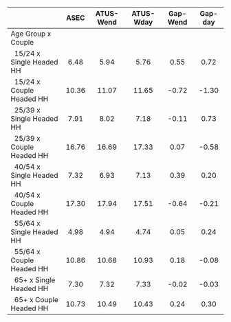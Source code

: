
|                      |         ASEC |    ATUS-Wend |    ATUS-Wday |     Gap-Wend |      Gap-day |
| -------------------- | :----------: | :----------: | :----------: | :----------: | :----------: |
| Age Group x Couple   |              |              |              |              |              |
| &nbsp;&nbsp;15/24 x Single Headed HH |         6.48 |         5.94 |         5.76 |         0.55 |         0.72 |
| &nbsp;&nbsp;15/24 x Couple Headed HH |        10.36 |        11.07 |        11.65 |        -0.72 |        -1.30 |
| &nbsp;&nbsp;25/39 x Single Headed HH |         7.91 |         8.02 |         7.18 |        -0.11 |         0.73 |
| &nbsp;&nbsp;25/39 x Couple Headed HH |        16.76 |        16.69 |        17.33 |         0.07 |        -0.58 |
| &nbsp;&nbsp;40/54 x Single Headed HH |         7.32 |         6.93 |         7.13 |         0.39 |         0.20 |
| &nbsp;&nbsp;40/54 x Couple Headed HH |        17.30 |        17.94 |        17.51 |        -0.64 |        -0.21 |
| &nbsp;&nbsp;55/64 x Single Headed HH |         4.98 |         4.94 |         4.74 |         0.05 |         0.24 |
| &nbsp;&nbsp;55/64 x Couple Headed HH |        10.86 |        10.68 |        10.93 |         0.18 |        -0.08 |
| &nbsp;&nbsp;65+ x Single Headed HH |         7.30 |         7.32 |         7.33 |        -0.02 |        -0.03 |
| &nbsp;&nbsp;65+ x Couple Headed HH |        10.73 |        10.49 |        10.43 |         0.24 |         0.30 |

